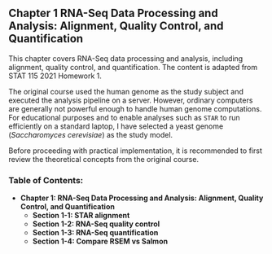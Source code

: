 ## Chapter 1 RNA-Seq Data Processing and Analysis: Alignment, Quality Control, and Quantification

This chapter covers RNA-Seq data processing and analysis, including alignment, quality control, and quantification. The content is adapted from STAT 115 2021 Homework 1.

The original course used the human genome as the study subject and executed the analysis pipeline on a server. However, ordinary computers are generally not powerful enough to handle human genome computations. For educational purposes and to enable analyses such as `STAR` to run efficiently on a standard laptop, I have selected a yeast genome (*Saccharomyces cerevisiae*) as the study model.

Before proceeding with practical implementation, it is recommended to first review the theoretical concepts from the original course.

### Table of Contents:

- **Chapter 1: RNA-Seq Data Processing and Analysis: Alignment, Quality Control, and Quantification**
  - **Section 1-1: STAR alignment**
  - **Section 1-2: RNA-Seq quality control**
  - **Section 1-3: RNA-Seq quantification**
  - **Section 1-4: Compare RSEM vs Salmon**
